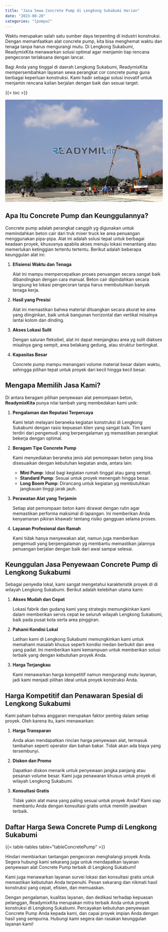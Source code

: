 ```yaml
---
title: "Jasa Sewa Concrete Pump di Lengkong Sukabumi Harian"
date: "2023-08-20"
categories: "[pompa]"
---
```


Waktu merupakan salah satu sumber daya terpenting di industri konstruksi. Dengan memanfaatkan alat concrete pump, kita bisa menghemat waktu dan tenaga tanpa harus mengurangi mutu. Di Lengkong Sukabumi, ReadymixKita menawarkan solusi optimal agar menjamin tiap rencana pengecoran terlaksana dengan lancar.

Bagi Anda yang tinggal di daerah Lengkong Sukabumi, ReadymixKita mempersembahkan layanan sewa perangkat cor concrete pump guna berbagai keperluan konstruksi. Kami hadir sebagai solusi inovatif untuk menjamin rencana kalian berjalan dengan baik dan sesuai target.

{{< toc >}}

![Jasa Sewa Concrete Pump di Lengkong Sukabumi Harian](/images/pompa/sewa-pompa-08.jpg)

## Apa Itu Concrete Pump dan Keunggulannya?

Concrete pump adalah perangkat canggih yg digunakan untuk memindahkan beton cair dari truk mixer truck ke area penuangan menggunakan pipa-pipa. Alat ini adalah solusi tepat untuk berbagai keadaan proyek, khususnya apabila akses menuju lokasi menantang atau memerlukan ketinggian tertentu tertentu. Berikut adalah beberapa keunggulan alat ini:

1. **Efisiensi Waktu dan Tenaga**

   Alat ini mampu mempercepatkan proses penuangan secara sangat baik dibandingkan dengan cara manual. Beton cair dipindahkan secara langsung ke lokasi pengecoran tanpa harus membutuhkan banyak tenaga kerja.

2. **Hasil yang Presisi**

   Alat ini memastikan bahwa material dituangkan secara akurat ke area yang diinginkan, baik untuk bangunan horizontal dan vertikal misalnya lantai kolom dan dinding.

3. **Akses Lokasi Sulit**

   Dengan saluran fleksibel, alat ini dapat menjangkau area yg sulit diakses misalnya gang sempit, area belakang gedung, atau struktur bertingkat.

4. **Kapasitas Besar**

   Concrete pump mampu menangani volume material besar dalam waktu, sehingga pilihan tepat untuk proyek dari kecil hingga kecil besar.

## Mengapa Memilih Jasa Kami?

Di antara beragam pilihan penyewaan alat pemompaan beton, **ReadymixKita** punya nilai tambah yang membedakan kami unik:

1. **Pengalaman dan Reputasi Terpercaya**

   Kami telah melayani beraneka kegiatan konstruksi di Lengkong Sukabumi dengan rasio kepuasan klien yang sangat baik. Tim kami terdiri dari pengemudi yang berpengalaman yg memastikan perangkat bekerja dengan optimal.

2. **Beragam Tipe Concrete Pump**

   Kami menyediakan beraneka jenis alat pemompaan beton yang bisa disesuaikan dengan kebutuhan kegiatan anda, antara lain:
   - **Mini Pump**: Ideal bagi kegiatan rumah tinggal atau gang sempit.
   - **Standard Pump**: Sesuai untuk proyek menengah hingga besar.
   - **Long Boom Pump**: Dirancang untuk kegiatan yg membutuhkan jangkauan tinggi jarak jauh.

3. **Perawatan Alat yang Terjamin**

   Setiap alat pemompaan beton kami dirawat dengan rutin agar memastikan performa maksimal di lapangan. Ini memberikan Anda kenyamanan pikiran khawatir tentang risiko gangguan selama proses.

4. **Layanan Profesional dan Ramah**

   Kami tidak hanya menyewakan alat, namun juga memberikan pengemudi yang berpengalaman yg membantu memastikan jalannya penuangan berjalan dengan baik dari awal sampai selesai.

## Keunggulan Jasa Penyewaan Concrete Pump di Lengkong Sukabumi

Sebagai penyedia lokal, kami sangat mengetahui karakteristik proyek di di wilayah Lengkong Sukabumi. Berikut adalah kelebihan utama kami:

1. **Akses Mudah dan Cepat**

   Lokasi fabrik dan gudang kami yang strategis memungkinkan kami dalam memberikan servis cepat ke seluruh wilayah Lengkong Sukabumi, baik pada pusat kota serta area pinggiran.

2. **Pahami Kondisi Lokal**

   Latihan kami di Lengkong Sukabumi memungkinkan kami untuk memahami masalah khusus seperti kondisi medan berbukit dan area yang padat. Ini memberikan kami kemampuan untuk memberikan solusi terbaik yang dengan kebutuhan proyek Anda.

3. **Harga Terjangkau**

   Kami menawarkan harga kompetitif namun mengurangi mutu layanan, jadi kami menjadi pilihan ideal untuk proyek konstruksi Anda.

## Harga Kompetitif dan Penawaran Spesial di Lengkong Sukabumi

Kami paham bahwa anggaran merupakan faktor penting dalam setiap proyek. Oleh karena itu, kami menawarkan:

1. **Harga Transparan**

   Anda akan mendapatkan rincian harga penyewaan alat, termasuk tambahan seperti operator dan bahan bakar. Tidak akan ada biaya yang tersembunyi.

2. **Diskon dan Promo**

   Dapatkan diskon menarik untuk penyewaan jangka panjang atau pesanan volume besar. Kami juga penawaran khusus untuk proyek di wilayah Lengkong Sukabumi.

3. **Konsultasi Gratis**

   Tidak yakin alat mana yang paling sesuai untuk proyek Anda? Kami siap membantu Anda dengan konsultasi gratis untuk memilih jawaban terbaik.

## Daftar Harga Sewa Concrete Pump di Lengkong Sukabumi

{{< table-tables table="tableConcretePump" >}}

Hindari membiarkan tantangan pengecoran menghalangi proyek Anda. Segera hubungi kami sekarang juga untuk mendapatkan layanan penyewaan alat Concrete Pump terbaik di Lengkong Sukabumi!

Kami juga menawarkan layanan survei lokasi dan konsultasi gratis untuk memastikan kebutuhan Anda terpenuhi. Pesan sekarang dan nikmati hasil konstruksi yang cepat, efisien, dan memuaskan.

Dengan pengalaman, kualitas layanan, dan dedikasi terhadap kepuasan pelanggan, ReadymixKita merupakan mitra terbaik Anda untuk proyek konstruksi di Lengkong Sukabumi. Percayakan kebutuhan penyewaan Concrete Pump Anda kepada kami, dan capai proyek impian Anda dengan hasil yang sempurna. Hubungi kami segera dan rasakan keunggulan layanan kami!